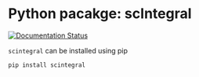 # Python pacakge: scIntegral

[![Documentation Status](https://readthedocs.org/projects/scintegral/badge/?version=latest)](https://scintegral.readthedocs.io/en/latest/?badge=latest) 

`scintegral` can be installed using pip
```
pip install scintegral
```

